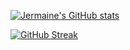 [![Jermaine's GitHub stats](https://github-readme-stats.vercel.app/api?username=bigjermaine&show_icons=true&count_private=true&hide_title=false&theme=dracula)](https://github.com/anuraghazra/github-readme-stats)

[![GitHub Streak](https://streak-stats.demolab.com?user=yourusername&theme=dracula&date_format=M%20j%5B%2C%20Y%5D)](https://git.io/streak-stats)
